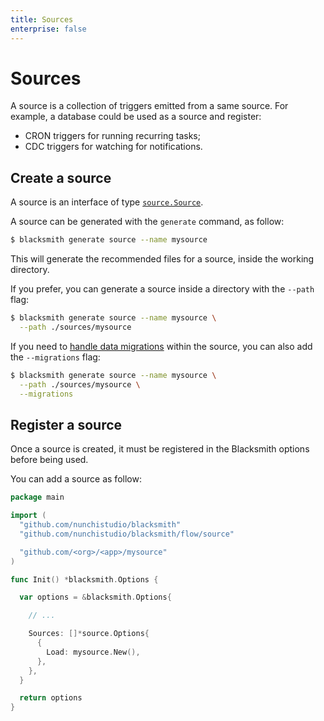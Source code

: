 ```yaml
---
title: Sources
enterprise: false
---
```


# Sources

A source is a collection of triggers emitted from a same source. For example, a
database could be used as a source and register:
- CRON triggers for running recurring tasks;
- CDC triggers for watching for notifications.

## Create a source

A source is an interface of type
[`source.Source`](https://pkg.go.dev/github.com/nunchistudio/blacksmith/flow/source?tab=doc#Source).

A source can be generated with the `generate` command, as follow:
```bash
$ blacksmith generate source --name mysource

```

This will generate the recommended files for a source, inside the working
directory.

If you prefer, you can generate a source inside a directory with the `--path` flag:
```bash
$ blacksmith generate source --name mysource \
  --path ./sources/mysource

```

If you need to [handle data migrations](/blacksmith/guides/practices/migrations)
within the source, you can also add the `--migrations` flag:
```bash
$ blacksmith generate source --name mysource \
  --path ./sources/mysource \
  --migrations

```

## Register a source

Once a source is created, it must be registered in the Blacksmith options before
being used.

You can add a source as follow:
```go
package main

import (
  "github.com/nunchistudio/blacksmith"
  "github.com/nunchistudio/blacksmith/flow/source"

  "github.com/<org>/<app>/mysource"
)

func Init() *blacksmith.Options {

  var options = &blacksmith.Options{

    // ...

    Sources: []*source.Options{
      {
        Load: mysource.New(),
      },
    },
  }

  return options
}

```
